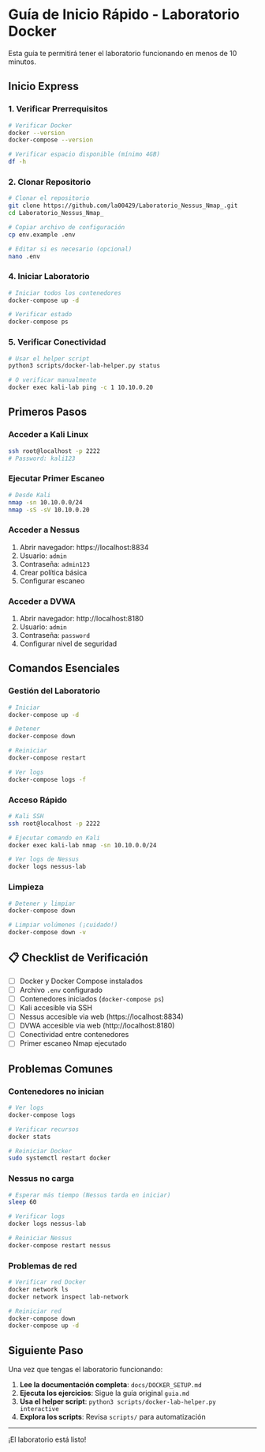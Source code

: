 # Guía de Inicio Rápido - Laboratorio Docker

Esta guía te permitirá tener el laboratorio funcionando en menos de 10 minutos.

## Inicio Express

### 1. Verificar Prerrequisitos
```bash
# Verificar Docker
docker --version
docker-compose --version

# Verificar espacio disponible (mínimo 4GB)
df -h
```

### 2. Clonar Repositorio
```bash
# Clonar el repositorio
git clone https://github.com/la00429/Laboratorio_Nessus_Nmap_.git
cd Laboratorio_Nessus_Nmap_

# Copiar archivo de configuración
cp env.example .env

# Editar si es necesario (opcional)
nano .env
```

### 4. Iniciar Laboratorio
```bash
# Iniciar todos los contenedores
docker-compose up -d

# Verificar estado
docker-compose ps
```

### 5. Verificar Conectividad
```bash
# Usar el helper script
python3 scripts/docker-lab-helper.py status

# O verificar manualmente
docker exec kali-lab ping -c 1 10.10.0.20
```

## Primeros Pasos

### Acceder a Kali Linux
```bash
ssh root@localhost -p 2222
# Password: kali123
```

### Ejecutar Primer Escaneo
```bash
# Desde Kali
nmap -sn 10.10.0.0/24
nmap -sS -sV 10.10.0.20
```

### Acceder a Nessus
1. Abrir navegador: https://localhost:8834
2. Usuario: `admin`
3. Contraseña: `admin123`
4. Crear política básica
5. Configurar escaneo

### Acceder a DVWA
1. Abrir navegador: http://localhost:8180
2. Usuario: `admin`
3. Contraseña: `password`
4. Configurar nivel de seguridad

## Comandos Esenciales

### Gestión del Laboratorio
```bash
# Iniciar
docker-compose up -d

# Detener
docker-compose down

# Reiniciar
docker-compose restart

# Ver logs
docker-compose logs -f
```

### Acceso Rápido
```bash
# Kali SSH
ssh root@localhost -p 2222

# Ejecutar comando en Kali
docker exec kali-lab nmap -sn 10.10.0.0/24

# Ver logs de Nessus
docker logs nessus-lab
```

### Limpieza
```bash
# Detener y limpiar
docker-compose down

# Limpiar volúmenes (¡cuidado!)
docker-compose down -v
```

## 📋 Checklist de Verificación

- [ ] Docker y Docker Compose instalados
- [ ] Archivo `.env` configurado
- [ ] Contenedores iniciados (`docker-compose ps`)
- [ ] Kali accesible via SSH
- [ ] Nessus accesible via web (https://localhost:8834)
- [ ] DVWA accesible via web (http://localhost:8180)
- [ ] Conectividad entre contenedores
- [ ] Primer escaneo Nmap ejecutado

## Problemas Comunes

### Contenedores no inician
```bash
# Ver logs
docker-compose logs

# Verificar recursos
docker stats

# Reiniciar Docker
sudo systemctl restart docker
```

### Nessus no carga
```bash
# Esperar más tiempo (Nessus tarda en iniciar)
sleep 60

# Verificar logs
docker logs nessus-lab

# Reiniciar Nessus
docker-compose restart nessus
```

### Problemas de red
```bash
# Verificar red Docker
docker network ls
docker network inspect lab-network

# Reiniciar red
docker-compose down
docker-compose up -d
```

## Siguiente Paso

Una vez que tengas el laboratorio funcionando:

1. **Lee la documentación completa**: `docs/DOCKER_SETUP.md`
2. **Ejecuta los ejercicios**: Sigue la guía original `guia.md`
3. **Usa el helper script**: `python3 scripts/docker-lab-helper.py interactive`
4. **Explora los scripts**: Revisa `scripts/` para automatización

---

¡El laboratorio está listo!
